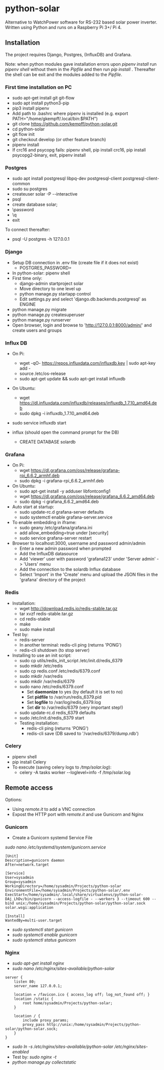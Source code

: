# python-solar

Alternative to WatchPower software for RS-232 based solar power inverter. Written using Python and runs on a Raspberry Pi 3+/ Pi 4.

## Installation

The project requires Django, Postgres, (InfluxDB) and Grafana.

Note: when python modules gave installation errors upon _pipenv install_ run _pipenv shell_ without them in the _Pipfile_ and then run _pip install <modulename>_. Thereafter the shell can be exit and the modules added to the _Pipfile_.

### First time installation on PC

* sudo apt-get install git git-flow
* sudo apt install python3-pip
* pip3 install pipenv
* Add path to .bashrc where pipenv is installed (e.g. export PATH="/home/gkempff/.local/bin:$PATH")
* git clone https://github.com/kempff/python-solar.git
* cd python-solar
* git flow init
* git checkout develop (or other feature branch)
* pipenv install
* If crc16 and psycopg fails: pipenv shell, pip install crc16, pip install psycopg2-binary, exit, pipenv install

### Postgres

* sudo apt install postgresql libpq-dev postgresql-client postgresql-client-common 
* sudo su postgres
* createuser solar -P --interactive
* psql
* create database solar;
* \password <enter new postgres password>
* \q 
* exit

To connect thereafter:
* psql -U postgres -h 127.0.0.1

### Django

* Setup DB connection in .env file (create file if it does not exist)
    * POSTGRES_PASSWORD=<postgres password>
* In python-solar: pipenv shell
* First time only:
    * django-admin startproject solar
    * Move directory to one level up
    * python manage.py startapp control
    * Edit settings.py and select 'django.db.backends.postgresql' as ENGINE
* python manage.py migrate
* python manage.py createsuperuser
* python manage.py runserver
* Open browser, login and browse to 'http://127.0.0.1:8000/admin/' and create users and groups

### Influx DB

* On Pi: 
    * wget -qO- https://repos.influxdata.com/influxdb.key | sudo apt-key add -
    * source /etc/os-release
    * sudo apt-get update && sudo apt-get install influxdb

* On Ubuntu: 
    * wget https://dl.influxdata.com/influxdb/releases/influxdb_1.7.10_amd64.deb
    * sudo dpkg -i influxdb_1.7.10_amd64.deb

* sudo service influxdb start
* influx (should open the command prompt for the DB)
    * CREATE DATABASE solardb

### Grafana

* On Pi:
    * wget https://dl.grafana.com/oss/release/grafana-rpi_6.6.2_armhf.deb
    * sudo dpkg -i grafana-rpi_6.6.2_armhf.deb
* On Ubuntu:
    * sudo apt-get install -y adduser libfontconfig1
    * wget https://dl.grafana.com/oss/release/grafana_6.6.2_amd64.deb
    * sudo dpkg -i grafana_6.6.2_amd64.deb    
* Auto start at startup: 
    * sudo update-rc.d grafana-server defaults
    * sudo systemctl enable grafana-server.service
* To enable embedding in iframe:
    * sudo geany /etc/grafana/grafana.ini
    * add allow_embedding=true under [security]
    * sudo service grafana-server restart
* Browser to localhost:3000, username and password admin/admin
    * Enter a new admin password when prompted
    * Add the InfluxDB datasource
    * Add 'viewer' user with password 'grafana123' under 'Server admin' -> 'Users' menu
    * Add the connection to the solardb Influx database
    * Select 'Import' in the 'Create' menu and upload the JSON files in the 'grafana' directory of the project

### Redis

* Installation:
    * wget http://download.redis.io/redis-stable.tar.gz
    * tar xvzf redis-stable.tar.gz
    * cd redis-stable
    * make
    * sudo make install
* Test by:
    * redis-server
    * In another terminal: redis-cli ping (returns 'PONG')
    * redis-cli shutdown (to stop server)
* Installing to use an init script:
    * sudo cp utils/redis_init_script /etc/init.d/redis_6379
    * sudo mkdir /etc/redis
    * sudo cp redis.conf /etc/redis/6379.conf
    * sudo mkdir /var/redis
    * sudo mkdir /var/redis/6379
    * sudo nano /etc/redis/6379.conf
        * Set __daemonize__ to yes (by default it is set to no)
        * Set __pidfile__ to /var/run/redis_6379.pid 
        * Set __logfile__ to /var/log/redis_6379.log
        * Set __dir__ to /var/redis/6379 (very important step!)
    * sudo update-rc.d redis_6379 defaults
    * sudo /etc/init.d/redis_6379 start
    * Testing installation:
        * redis-cli ping (returns 'PONG')
        * redis-cli save (DB saved to '/var/redis/6379/dump.rdb')

### Celery

* pipenv shell
* pip install Celery
* To execute (saving celery logs to _/tmp/solar.log_):
    * celery -A tasks worker --loglevel=info -f /tmp/solar.log

## Remote access

Options:
* Using _remote.it_ to add a VNC connection
* Expost the HTTP port with _remote.it_ and use Gunicorn and Nginx

### Gunicorn

* Create a Gunicorn systemd Service File

_sudo nano /etc/systemd/system/gunicorn.service_

```
[Unit]
Description=gunicorn daemon
After=network.target

[Service]
User=sysadmin
Group=sysadmin
WorkingDirectory=/home/sysadmin/Projects/python-solar
EnvironmentFile=/home/sysadmin/Projects/python-solar/.env
ExecStart=/home/sysadmin/.local/share/virtualenvs/python-solar-DAj_LhDv/bin/gunicorn --access-logfile - --workers 3 --timeout 600 --bind unix:/home/sysadmin/Projects/python-solar/python-solar.sock solar.wsgi:application

[Install]
WantedBy=multi-user.target

```

* _sudo systemctl start gunicorn_
* _sudo systemctl enable gunicorn_
* _sudo systemctl status gunicorn_

### Nginx

* _sudo apt-get install nginx_
* _sudo nano /etc/nginx/sites-available/python-solar_

```
server {
    listen 80;
    server_name 127.0.0.1;

    location = /favicon.ico { access_log off; log_not_found off; }
    location /static {
        root home/sysadmin/Projects/python-solar;
    }

    location / {
        include proxy_params;
        proxy_pass http://unix:/home/sysadmin/Projects/python-solar/python-solar.sock;
    }
}
```

* _sudo ln -s /etc/nginx/sites-available/python-solar /etc/nginx/sites-enabled_
* Test by: _sudo nginx -t_
* _python manage.py collectstatic_



